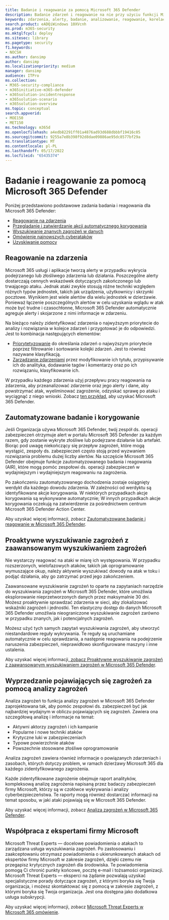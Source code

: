 ```yaml
---
title: Badanie i reagowanie za pomocą Microsoft 365 Defender
description: Badanie zdarzeń i reagowanie na nie przy użyciu funkcji Microsoft 365 Defender.
keywords: zdarzenia, alerty, badanie, analizowanie, reagowanie, korelacja, atak, maszyny, urządzenia, użytkownicy, tożsamości, tożsamość, skrzynka pocztowa, e-mail, 365, microsoft, m365, reagowanie na zdarzenia, cyberatak
search.product: eADQiWindows 10XVcnh
ms.prod: m365-security
ms.mktglfcycl: deploy
ms.sitesec: library
ms.pagetype: security
f1.keywords:
- NOCSH
ms.author: dansimp
author: dansimp
ms.localizationpriority: medium
manager: dansimp
audience: ITPro
ms.collection:
- M365-security-compliance
- m365initiative-m365-defender
- m365solution-incidentresponse
- m365solution-scenario
- m365solution-overview
ms.topic: conceptual
search.appverid:
- MOE150
- MET150
ms.technology: m365d
ms.openlocfilehash: a4edb82291ff01a4876ad93d688dbbbf19416c05
ms.sourcegitcommit: 9255a7e8b398f92d8dae09886ae95dc8577bf29a
ms.translationtype: MT
ms.contentlocale: pl-PL
ms.lasthandoff: 05/17/2022
ms.locfileid: "65435374"
---
```

# <a name="investigate-and-respond-with-microsoft-365-defender"></a>Badanie i reagowanie za pomocą Microsoft 365 Defender

Poniżej przedstawiono podstawowe zadania badania i reagowania dla Microsoft 365 Defender:

- [Reagowanie na zdarzenia](#incident-response)
- [Przeglądanie i zatwierdzanie akcji automatycznego korygowania](#automated-investigation-and-remediation)
- [Wyszukiwanie znanych zagrożeń w danych](#proactive-search-for-threats-with-advanced-hunting)
- [Omówienie najnowszych cyberataków](#get-ahead-of-emerging-threats-with-threat-analytics)
- [Uzyskiwanie pomocy](#collaborate-with-microsoft-experts)

## <a name="incident-response"></a>Reagowanie na zdarzenia

Microsoft 365 usługi i aplikacje tworzą alerty w przypadku wykrycia podejrzanego lub złośliwego zdarzenia lub działania. Poszczególne alerty dostarczają cennych wskazówek dotyczących zakończonego lub trwającego ataku. Jednak ataki zwykle stosują różne techniki względem różnych typów jednostek, takich jak urządzenia, użytkownicy i skrzynki pocztowe. Wynikiem jest wiele alertów dla wielu jednostek w dzierżawie. Ponieważ łączenie poszczególnych alertów w celu uzyskania wglądu w atak może być trudne i czasochłonne, Microsoft 365 Defender automatycznie agreguje alerty i skojarzone z nimi informacje w zdarzeniu.

Na bieżąco należy zidentyfikować zdarzenia o najwyższym priorytecie do analizy i rozwiązania w kolejce zdarzeń i przygotować je do odpowiedzi. Jest to kombinacja następujących elementów:

- [Priorytetyzowanie](incident-queue.md) do określania zdarzeń o najwyższym priorytecie poprzez filtrowanie i sortowanie kolejki zdarzeń. Jest to również nazywane klasyfikacją.
- [Zarządzanie zdarzeniami](manage-incidents.md) przez modyfikowanie ich tytułu, przypisywanie ich do analityka, dodawanie tagów i komentarzy oraz po ich rozwiązaniu, klasyfikowanie ich.

W przypadku każdego zdarzenia użyj przepływu pracy reagowania na zdarzenia, aby przeanalizować zdarzenie oraz jego alerty i dane, aby powstrzymać atak, wyeliminować zagrożenie, odzyskać sprawę po ataku i wyciągnąć z niego wnioski. Zobacz [ten przykład](incidents-overview.md#example-incident-response-workflow-for-microsoft-365-defender), aby uzyskać Microsoft 365 Defender.

## <a name="automated-investigation-and-remediation"></a>Zautomatyzowane badanie i korygowanie

Jeśli Organizacja używa Microsoft 365 Defender, twój zespół ds. operacji zabezpieczeń otrzymuje alert w portalu Microsoft 365 Defender za każdym razem, gdy zostanie wykryte złośliwe lub podejrzane działanie lub artefakt. Biorąc pod uwagę niekończący się przepływ zagrożeń, które mogą wystąpić, zespoły ds. zabezpieczeń często stoją przed wyzwaniem rozwiązania problemu dużej liczby alertów. Na szczęście Microsoft 365 Defender obejmuje funkcje zautomatyzowanego badania i reagowania (AIR), które mogą pomóc zespołowi ds. operacji zabezpieczeń w wydajniejszym i wydajniejszym reagowaniu na zagrożenia.

Po zakończeniu zautomatyzowanego dochodzenia zostaje osiągnięty werdykt dla każdego dowodu zdarzenia. W zależności od werdyktu są identyfikowane akcje korygowania. W niektórych przypadkach akcje korygowania są wykonywane automatycznie; W innych przypadkach akcje korygowania oczekują na zatwierdzenie za pośrednictwem centrum Microsoft 365 Defender Action Center. 

Aby uzyskać więcej informacji, zobacz [Zautomatyzowane badanie i reagowanie w Microsoft 365 Defender](m365d-autoir.md).

## <a name="proactive-search-for-threats-with-advanced-hunting"></a>Proaktywne wyszukiwanie zagrożeń z zaawansowanym wyszukiwaniem zagrożeń

Nie wystarczy reagować na ataki w miarę ich występowania. W przypadku rozszerzonych, wielofazowych ataków, takich jak oprogramowanie wymuszające okup, należy aktywnie wyszukiwać dowody na atak w toku i podjąć działania, aby go zatrzymać przed jego zakończeniem.

Zaawansowane wyszukiwanie zagrożeń to oparte na zapytaniach narzędzie do wyszukiwania zagrożeń w Microsoft 365 Defender, które umożliwia eksplorowanie nieprzetworzonych danych przez maksymalnie 30 dni. Możesz proaktywnie sprawdzać zdarzenia w sieci, aby zlokalizować wskaźniki zagrożeń i jednostki. Ten elastyczny dostęp do danych Microsoft 365 Defender umożliwia nieograniczone wyszukiwanie zagrożeń zarówno w przypadku znanych, jak i potencjalnych zagrożeń.

Możesz użyć tych samych zapytań wyszukiwania zagrożeń, aby utworzyć niestandardowe reguły wykrywania. Te reguły są uruchamiane automatycznie w celu sprawdzania, a następnie reagowania na podejrzenie naruszenia zabezpieczeń, nieprawidłowo skonfigurowane maszyny i inne ustalenia.

Aby uzyskać więcej informacji[, zobacz Proaktywne wyszukiwanie zagrożeń z zaawansowanym wyszukiwaniem zagrożeń w Microsoft 365 Defender](advanced-hunting-overview.md).

## <a name="get-ahead-of-emerging-threats-with-threat-analytics"></a>Wyprzedzanie pojawiających się zagrożeń za pomocą analizy zagrożeń

Analiza zagrożeń to funkcja analizy zagrożeń w Microsoft 365 Defender zaprojektowana tak, aby pomóc zespołowi ds. zabezpieczeń być jak najbardziej wydajnym w obliczu pojawiających się zagrożeń. Zawiera ona szczegółową analizę i informacje na temat:

- Aktywni aktorzy zagrożeń i ich kampanie
- Popularne i nowe techniki ataków
- Krytyczne luki w zabezpieczeniach
- Typowe powierzchnie ataków
- Powszechnie stosowane złośliwe oprogramowanie

Analiza zagrożeń zawiera również informacje o powiązanych zdarzeniach i zasobach, których dotyczy problem, w ramach dzierżawy Microsoft 365 dla każdego zidentyfikowanego zagrożenia.

Każde zidentyfikowane zagrożenie obejmuje raport analityków, kompleksową analizę zagrożenia napisaną przez badaczy zabezpieczeń firmy Microsoft, którzy są w czołówce wykrywania i analizy cyberbezpieczeństwa. Te raporty mogą również dostarczać informacji na temat sposobu, w jaki ataki pojawiają się w Microsoft 365 Defender.

Aby uzyskać więcej informacji, zobacz [Analiza zagrożeń w Microsoft 365 Defender](threat-analytics.md).

## <a name="collaborate-with-microsoft-experts"></a>Współpraca z ekspertami firmy Microsoft

Microsoft Threat Experts — docelowe powiadomienia o atakach to zarządzana usługa wyszukiwania zagrożeń. Po zastosowaniu i zaakceptowaniu otrzymasz powiadomienia o ukierunkowanych atakach od ekspertów firmy Microsoft w zakresie zagrożeń, dzięki czemu nie przegapisz krytycznych zagrożeń dla środowiska. Te powiadomienia pomogą Ci chronić punkty końcowe, pocztę e-mail i tożsamości organizacji. Microsoft Threat Experts — eksperci na żądanie pozwalają uzyskać specjalistyczne porady dotyczące zagrożeń, z którymi boryka się Twoja organizacja, i możesz skontaktować się z pomocą w zakresie zagrożeń, z którymi boryka się Twoja organizacja. Jest ona dostępna jako dodatkowa usługa subskrypcji.

Aby uzyskać więcej informacji, zobacz [Microsoft Threat Experts w Microsoft 365 omówienie](/microsoft-365/security/defender/microsoft-threat-experts).
